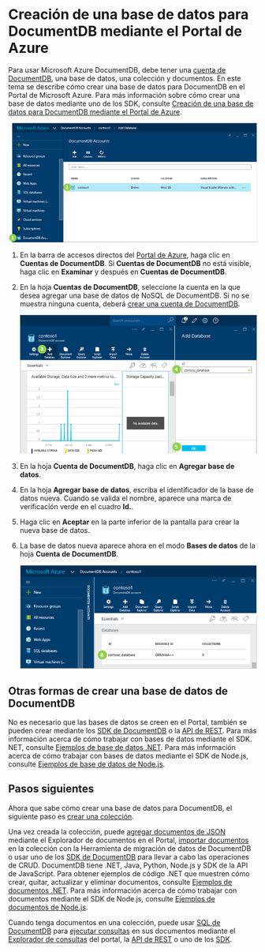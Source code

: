<properties 
	pageTitle="Cómo crear una base de datos en DocumentDB | Microsoft Azure" 
	description="Averigüe cómo crear una base de datos administrada mediante el portal de servicios en línea para DocumentDB de Azure, una base de datos de documentos NoSQL para JSON. Obtenga una cuenta gratuita hoy." 
	keywords="cómo crear una base de datos" 
	services="documentdb" 
	authors="mimig1" 
	manager="jhubbard" 
	editor="monicar" 
	documentationCenter=""/>

<tags 
	ms.service="documentdb" 
	ms.workload="data-services" 
	ms.tgt_pltfrm="na" 
	ms.devlang="na" 
	ms.topic="get-started-article" 
	ms.date="02/19/2016" 
	ms.author="mimig"/>

# Creación de una base de datos para DocumentDB mediante el Portal de Azure

Para usar Microsoft Azure DocumentDB, debe tener una [cuenta de DocumentDB](documentdb-create-account.md), una base de datos, una colección y documentos. En este tema se describe cómo crear una base de datos para DocumentDB en el Portal de Microsoft Azure. Para más información sobre cómo crear una base de datos mediante uno de los SDK, consulte [Creación de una base de datos para DocumentDB mediante el Portal de Azure](#other-ways-to-create-a-documentdb-database).

![Captura de pantalla en la que se muestra cómo crear una base de datos, en la que se resaltan las cuentas de DocumentDB en la hoja Examinar y una cuenta de DocumentDB en la hoja Cuentas de DocumentDB](./media/documentdb-create-database/docdb-database-creation-1-2.png)

1.  En la barra de accesos directos del [Portal de Azure](https://portal.azure.com/), haga clic en **Cuentas de DocumentDB**. Si **Cuentas de DocumentDB** no está visible, haga clic en **Examinar** y después en **Cuentas de DocumentDB**.

2.  En la hoja **Cuentas de DocumentDB**, seleccione la cuenta en la que desea agregar una base de datos de NoSQL de DocumentDB. Si no se muestra ninguna cuenta, deberá [crear una cuenta de DocumentDB](documentdb-create-account.md).

    ![Captura de pantalla que muestra cómo crear una base de datos, en la que se resalta el botón Agregar base de datos, el cuadro de identificador y el botón Aceptar](./media/documentdb-create-database/docdb-database-creation-3-5.png)

3. En la hoja **Cuenta de DocumentDB**, haga clic en **Agregar base de datos**.

4. En la hoja **Agregar base de datos**, escriba el identificador de la base de datos nueva. Cuando se valida el nombre, aparece una marca de verificación verde en el cuadro **Id.**.

5. Haga clic en **Aceptar** en la parte inferior de la pantalla para crear la nueva base de datos.

6. La base de datos nueva aparece ahora en el modo **Bases de datos** de la hoja **Cuenta de DocumentDB**.
 
	![Screen shot of the new database in the DocumentDB Account blade](./media/documentdb-create-database/docdb-database-creation-6.png)

## Otras formas de crear una base de datos de DocumentDB

No es necesario que las bases de datos se creen en el Portal, también se pueden crear mediante los [SDK de DocumentDB](documentdb-sdk-dotnet.md) o la [API de REST](https://msdn.microsoft.com/library/mt489072.aspx). Para más información acerca de cómo trabajar con bases de datos mediante el SDK. NET, consulte [Ejemplos de base de datos .NET](documentdb-dotnet-samples.md#database-examples). Para más información acerca de cómo trabajar con bases de datos mediante el SDK de Node.js, consulte [Ejemplos de base de datos de Node.js](documentdb-nodejs-samples.md#database-examples).

## Pasos siguientes

Ahora que sabe cómo crear una base de datos para DocumentDB, el siguiente paso es [crear una colección](documentdb-create-collection.md).

Una vez creada la colección, puede [agregar documentos de JSON](documentdb-view-json-document-explorer.md) mediante el Explorador de documentos en el Portal, [importar documentos](documentdb-import-data.md) en la colección con la Herramienta de migración de datos de DocumentDB o usar uno de los [SDK de DocumentDB](documentdb-sdk-dotnet.md) para llevar a cabo las operaciones de CRUD. DocumentDB tiene .NET, Java, Python, Node.js y SDK de la API de JavaScript. Para obtener ejemplos de código .NET que muestren cómo crear, quitar, actualizar y eliminar documentos, consulte [Ejemplos de documentos .NET](documentdb-dotnet-samples.md#document-examples). Para más información acerca de cómo trabajar con documentos mediante el SDK de Node.js, consulte [Ejemplos de documentos de Node.js](documentdb-nodejs-samples.md#document-examples).

Cuando tenga documentos en una colección, puede usar [SQL de DocumentDB](documentdb-sql-query.md) para [ejecutar consultas](documentdb-sql-query.md#executing-sql-queries) en sus documentos mediante el [Explorador de consultas](documentdb-query-collections-query-explorer.md) del portal, la [API de REST](https://msdn.microsoft.com/library/azure/dn781481.aspx) o uno de los [SDK](documentdb-sdk-dotnet.md).

<!---HONumber=AcomDC_0224_2016-->